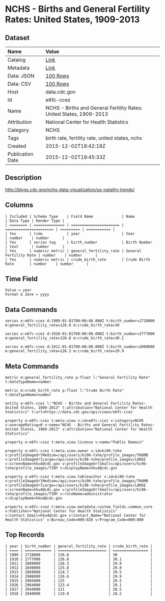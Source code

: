 # NCHS - Births and General Fertility Rates: United States, 1909-2013

## Dataset

| Name | Value |
| :--- | :---- |
| Catalog | [Link](https://catalog.data.gov/dataset/births-and-general-fertility-rates-united-states-1909-2013) |
| Metadata | [Link](https://data.cdc.gov/api/views/e6fc-ccez) |
| Data: JSON | [100 Rows](https://data.cdc.gov/api/views/e6fc-ccez/rows.json?max_rows=100) |
| Data: CSV | [100 Rows](https://data.cdc.gov/api/views/e6fc-ccez/rows.csv?max_rows=100) |
| Host | data.cdc.gov |
| Id | e6fc-ccez |
| Name | NCHS - Births and General Fertility Rates: United States, 1909-2013 |
| Attribution | National Center for Health Statistics |
| Category | NCHS |
| Tags | birth rate, fertility rate, united states, nchs |
| Created | 2015-12-02T18:42:19Z |
| Publication Date | 2015-12-02T18:45:33Z |

## Description

http://blogs.cdc.gov/nchs-data-visualization/us-natality-trends/

## Columns

```ls
| Included | Schema Type    | Field Name             | Name                   | Data Type | Render Type |
| ======== | ============== | ====================== | ====================== | ========= | =========== |
| Yes      | time           | year                   | Year                   | number    | number      |
| Yes      | series tag     | birth_number           | Birth Number           | text      | number      |
| Yes      | numeric metric | general_fertility_rate | General Fertility Rate | number    | number      |
| Yes      | numeric metric | crude_birth_rate       | Crude Birth Rate       | number    | number      |
```

## Time Field

```ls
Value = year
Format & Zone = yyyy
```

## Data Commands

```ls
series e:e6fc-ccez d:1909-01-01T00:00:00.000Z t:birth_number=2718000 m:general_fertility_rate=126.8 m:crude_birth_rate=30

series e:e6fc-ccez d:1910-01-01T00:00:00.000Z t:birth_number=2777000 m:general_fertility_rate=126.8 m:crude_birth_rate=30.1

series e:e6fc-ccez d:1911-01-01T00:00:00.000Z t:birth_number=2809000 m:general_fertility_rate=126.3 m:crude_birth_rate=29.9
```

## Meta Commands

```ls
metric m:general_fertility_rate p:float l:"General Fertility Rate" t:dataTypeName=number

metric m:crude_birth_rate p:float l:"Crude Birth Rate" t:dataTypeName=number

entity e:e6fc-ccez l:"NCHS - Births and General Fertility Rates: United States, 1909-2013" t:attribution="National Center for Health Statistics" t:url=https://data.cdc.gov/api/views/e6fc-ccez

property e:e6fc-ccez t:meta.view v:id=e6fc-ccez v:category=NCHS v:averageRating=0 v:name="NCHS - Births and General Fertility Rates: United States, 1909-2013" v:attribution="National Center for Health Statistics"

property e:e6fc-ccez t:meta.view.license v:name="Public Domain"

property e:e6fc-ccez t:meta.view.owner v:id=ki96-txhe v:profileImageUrlMedium=/api/users/ki96-txhe/profile_images/THUMB v:profileImageUrlLarge=/api/users/ki96-txhe/profile_images/LARGE v:screenName=hku4@cdc.gov v:profileImageUrlSmall=/api/users/ki96-txhe/profile_images/TINY v:displayName=hku4@cdc.gov

property e:e6fc-ccez t:meta.view.tableauthor v:id=ki96-txhe v:profileImageUrlMedium=/api/users/ki96-txhe/profile_images/THUMB v:profileImageUrlLarge=/api/users/ki96-txhe/profile_images/LARGE v:screenName=hku4@cdc.gov v:profileImageUrlSmall=/api/users/ki96-txhe/profile_images/TINY v:roleName=administrator v:displayName=hku4@cdc.gov

property e:e6fc-ccez t:meta.view.metadata.custom_fields.common_core v:Publisher="National Center for Health Statistics" v:Contact_Email=hku4@cdc.gov v:Contact_Name="National Center for Health Statistics" v:Bureau_Code=009:020 v:Program_Code=009:000
```

## Top Records

```ls
| year | birth_number | general_fertility_rate | crude_birth_rate | 
| ==== | ============ | ====================== | ================ | 
| 1909 | 2718000      | 126.8                  | 30               | 
| 1910 | 2777000      | 126.8                  | 30.1             | 
| 1911 | 2809000      | 126.3                  | 29.9             | 
| 1912 | 2840000      | 125.8                  | 29.8             | 
| 1913 | 2869000      | 124.7                  | 29.5             | 
| 1914 | 2986000      | 126.6                  | 29.9             | 
| 1915 | 2965000      | 125                    | 29.5             | 
| 1916 | 2964000      | 123.4                  | 29.1             | 
| 1917 | 2944000      | 121                    | 28.5             | 
| 1918 | 2948000      | 119.8                  | 28.2             | 
```